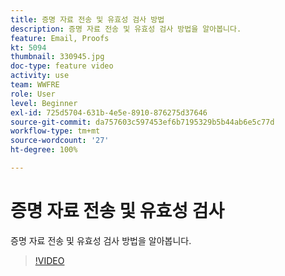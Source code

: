 ```yaml
---
title: 증명 자료 전송 및 유효성 검사 방법
description: 증명 자료 전송 및 유효성 검사 방법을 알아봅니다.
feature: Email, Proofs
kt: 5094
thumbnail: 330945.jpg
doc-type: feature video
activity: use
team: WWFRE
role: User
level: Beginner
exl-id: 725d5704-631b-4e5e-8910-876275d37646
source-git-commit: da757603c597453ef6b7195329b5b44ab6e5c77d
workflow-type: tm+mt
source-wordcount: '27'
ht-degree: 100%

---
```


# 증명 자료 전송 및 유효성 검사

증명 자료 전송 및 유효성 검사 방법을 알아봅니다.

>[!VIDEO](https://video.tv.adobe.com/v/330945)
